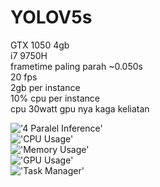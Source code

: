 # YOLOV5s   
GTX 1050 4gb   
i7 9750H   
frametime paling parah ~0.050s   
20 fps   
2gb per instance   
10% cpu per instance   
cpu 30watt gpu nya kaga keliatan   

!['4 Paralel Inference'](https://cdn.discordapp.com/attachments/917433773845528667/944300465506639903/unknown.png)   
!['CPU Usage'](https://cdn.discordapp.com/attachments/917433773845528667/944300466500685854/unknown.png)   
!['Memory Usage'](https://cdn.discordapp.com/attachments/917433773845528667/944300466781712394/unknown.png)   
!['GPU Usage'](https://cdn.discordapp.com/attachments/917433773845528667/944300467058532352/unknown.png)   
!['Task Manager'](https://cdn.discordapp.com/attachments/917433773845528667/944300467314360320/unknown.png)   
